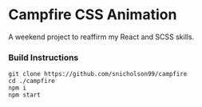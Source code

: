 # Campfire CSS Animation
A weekend project to reaffirm my React and SCSS skills.

### Build Instructions
    git clone https://github.com/snicholson99/campfire
    cd ./campfire  
    npm i
    npm start    
